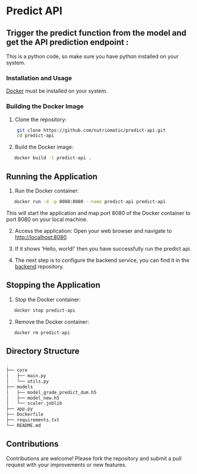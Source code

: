 ﻿# Predict API

## Trigger the predict function from the model and get the API prediction endpoint :

This is a python code, so make sure you have python installed on your system.

### Installation and Usage

[Docker](https://docs.docker.com/desktop/install/mac-install/) must be installed on your system.

### Building the Docker Image

1. Clone the repository:

```bash
    git clone https://github.com/nutriomatic/predict-api.git
    cd predict-api
```

2. Build the Docker image:

```bash
   docker build -t predict-api .
```

## Running the Application

1. Run the Docker container:

```bash
   docker run -d -p 8080:8080 --name predict-api predict-api
```

This will start the application and map port 8080 of the Docker container to port 8080 on your local machine.

2. Access the application:
   Open your web browser and navigate to [http://localhost:8080](http://localhost:8080)

3. If it shows 'Hello, world!' then you have successfully run the predict api.

4. The next step is to configure the backend service, you can find it in the [backend](https://github.com/nutriomatic/backend.git) repository.

## Stopping the Application

1. Stop the Docker container:

```bash
   docker stop predict-api
```

2. Remove the Docker container:

```bash
   docker rm predict-api
```

## Directory Structure

```bash
.
├── core
│   ├── main.py
│   └── utils.py
├── models
│   ├── model_grade_predict_dum.h5
│   ├── model_new.h5
│   └── scaler.joblib
├── app.py
├── Dockerfile
├── requirements.txt
└── README.md
```

## Contributions

Contributions are welcome! Please fork the repository and submit a pull request with your improvements or new features.
